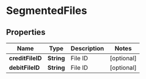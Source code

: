 # SegmentedFiles

## Properties
Name | Type | Description | Notes
------------ | ------------- | ------------- | -------------
**creditFileID** | **String** | File ID |  [optional]
**debitFileID** | **String** | File ID |  [optional]
